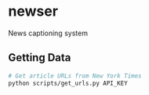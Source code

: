 # newser

News captioning system

## Getting Data

```sh
# Get article URLs from New York Times
python scripts/get_urls.py API_KEY
```
